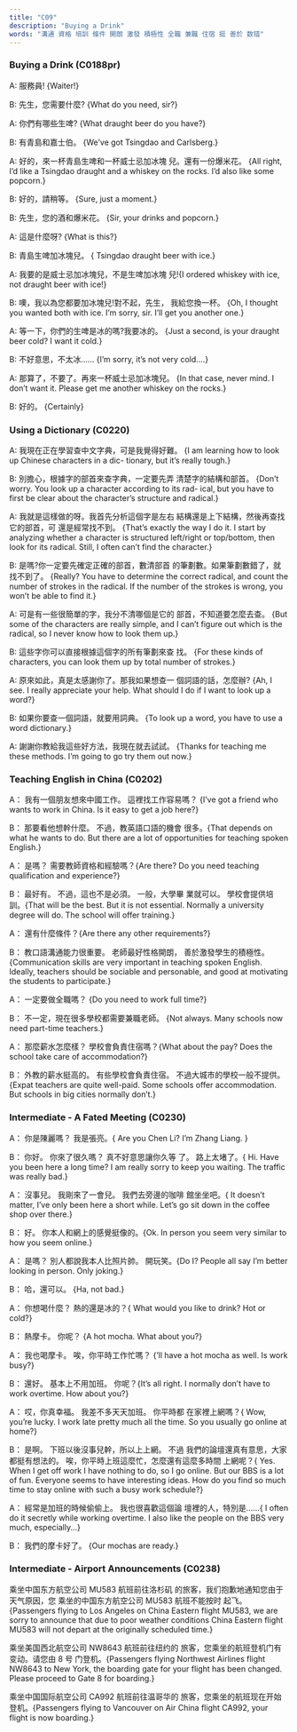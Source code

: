 ```yaml
---
title: "C09"
description: "Buying a Drink"
words: "溝通 資格 培訓 條件 開朗 激發 積極性 全職 兼職 住宿 挺 善於 数错"
---
```


### Buying a Drink (C0188pr)

A: 服務員! {Waiter!}

B: 先生，您需要什麼? {What do you need, sir?}

A: 你們有哪些生啤? {What draught beer do you have?}

B: 有青島和嘉士伯。 {We’ve got Tsingdao and Carlsberg.}

A: 好的，來一杯青島生啤和一杯威士忌加冰塊 兒。還有一份爆米花。 {All right, I’d like a Tsingdao draught and a whiskey on the rocks. I’d also like some popcorn.}

B: 好的，請稍等。 {Sure, just a moment.}

B: 先生，您的酒和爆米花。 {Sir, your drinks and popcorn.}

A: 這是什麼呀? {What is this?}

B: 青島生啤加冰塊兒。 { Tsingdao draught beer with ice.}

A: 我要的是威士忌加冰塊兒，不是生啤加冰塊 兒!{I ordered whiskey with ice, not draught beer with ice!}

B: 噢，我以為您都要加冰塊兒!對不起，先生， 我給您換一杯。 {Oh, I thought you wanted both with ice. I’m sorry, sir. I’ll get you another one.}

A: 等一下，你們的生啤是冰的嗎?我要冰的。 {Just a second, is your draught beer cold? I want it cold.}

B: 不好意思，不太冰...... {I’m sorry, it’s not very cold....}

A: 那算了，不要了。再來一杯威士忌加冰塊兒。 {In that case, never mind. I don’t want it. Please get me another whiskey on the rocks.}

B: 好的。 {Certainly}

### Using a Dictionary (C0220)

A: 我現在正在學習查中文字典，可是我覺得好難。 {I am learning how to look up Chinese characters in a dic- tionary, but it’s really tough.}

B: 別擔心，根據字的部首來查字典，一定要先弄 清楚字的結構和部首。 {Don’t worry. You look up a character according to its rad- ical, but you have to first be clear about the character’s structure and radical.}

A: 我就是這樣做的呀。我首先分析這個字是左右 結構還是上下結構，然後再查找它的部首，可 還是經常找不到。 {That’s exactly the way I do it. I start by analyzing whether a character is structured left/right or top/bottom, then look for its radical. Still, I often can’t find the character.}

B: 是嗎?你一定要先確定正確的部首，數清部首 的筆劃數。如果筆劃數錯了，就找不到了。 {Really? You have to determine the correct radical, and count the number of strokes in the radical. If the number of the strokes is wrong, you won’t be able to find it.}

A: 可是有一些很簡單的字，我分不清哪個是它的 部首，不知道要怎麼去查。 {But some of the characters are really simple, and I can’t figure out which is the radical, so I never know how to look them up.}

B: 這些字你可以直接根據這個字的所有筆劃來查 找。 {For these kinds of characters, you can look them up by total number of strokes.}

A: 原來如此，真是太感謝你了。那我如果想查一 個詞語的話，怎麼辦? {Ah, I see. I really appreciate your help. What should I do if I want to look up a word?}

B: 如果你要查一個詞語，就要用詞典。 {To look up a word, you have to use a word dictionary.}

A: 謝謝你教給我這些好方法，我現在就去試試。 {Thanks for teaching me these methods. I’m going to go try them out now.}

### Teaching English in China (C0202)

A： 我有一個朋友想來中國工作。 這裡找工作容易嗎？ {I’ve got a friend who wants to work in China. Is it easy to get a job here?}

B： 那要看他想幹什麼。 不過，教英語口語的機會 很多。{That depends on what he wants to do. But there are a lot of opportunities for teaching spoken English.}

A： 是嗎？ 需要教師資格和經驗嗎？{Are there? Do you need teaching qualification and experience?}

B： 最好有。 不過，這也不是必須。 一般，大學畢 業就可以。 學校會提供培訓。{That will be the best. But it is not essential. Normally a university degree will do. The school will offer training.}

A： 還有什麼條件？{Are there any other requirements?}

B： 教口語溝通能力很重要。 老師最好性格開朗， 善於激發學生的積極性。{Communication skills are very important in teaching spoken English. Ideally, teachers should be sociable and personable, and good at motivating the students to participate.}

A： 一定要做全職嗎？ {Do you need to work full time?}

B： 不一定，現在很多學校都需要兼職老師。 {Not always. Many schools now need part-time teachers.}

A： 那麼薪水怎麼樣？ 學校會負責住宿嗎？{What about the pay? Does the school take care of accommodation?}

B： 外教的薪水挺高的。 有些學校會負責住宿。 不過大城市的學校一般不提供。{Expat teachers are quite well-paid. Some schools offer accommodation. But schools in big cities normally don’t.}

### Intermediate - A Fated Meeting (C0230)

A： 你是陳麗嗎？ 我是張亮。{ Are you Chen Li? I’m Zhang Liang. }

B： 你好。 你來了很久嗎？ 真不好意思讓你久等 了。 路上太堵了。{ Hi. Have you been here a long time? I am really sorry to keep you waiting. The traffic was really bad.}

A： 沒事兒。 我剛來了一會兒。 我們去旁邊的咖啡 館坐坐吧。{ It doesn’t matter, I’ve only been here a short while. Let’s go sit down in the coffee shop over there.}

B： 好。 你本人和網上的感覺挺像的。{Ok. In person you seem very similar to how you seem online.}

A： 是嗎？ 別人都說我本人比照片帥。 開玩笑。{Do I? People all say I’m better looking in person. Only joking.}

B： 哈，還可以。 {Ha, not bad.}

A： 你想喝什麼？ 熱的還是冰的？{ What would you like to drink? Hot or cold?}

B： 熱摩卡。 你呢？ {A hot mocha. What about you?}

A： 我也喝摩卡。 唉，你平時工作忙嗎？ {’ll have a hot mocha as well. Is work busy?}

B： 還好。 基本上不用加班。 你呢？{It’s all right. I normally don’t have to work overtime. How about you?}

A： 哎，你真幸福。 我差不多天天加班。 你平時都 在家裡上網嗎？{ Wow, you’re lucky. I work late pretty much all the time. So you usually go online at home?}

B： 是啊。 下班以後沒事兒幹，所以上上網。 不過 我們的論壇還真有意思，大家都挺有想法的。 唉，你平時上班這麼忙，怎麼還有這麼多時間 上網呢？{ Yes. When I get off work I have nothing to do, so I go online. But our BBS is a lot of fun. Everyone seems to have interesting ideas. How do you find so much time to stay online with such a busy work schedule?}

A： 經常是加班的時候偷偷上。 我也很喜歡這個論 壇裡的人，特別是......{ I often do it secretly while working overtime. I also like the people on the BBS very much, especially...}

B： 我們的摩卡好了。 {Our mochas are ready.}

### Intermediate - Airport Announcements (C0238)

乘坐中国东方航空公司 MU583 航班前往洛杉矶 的旅客，我们抱歉地通知您由于天气原因，您 乘坐的中国东方航空公司 MU583 航班不能按时 起飞。{Passengers flying to Los Angeles on China Eastern flight MU583, we are sorry to announce that due to poor weather conditions China Eastern flight MU583 will not depart at the originally scheduled time.}

乘坐美国西北航空公司 NW8643 航班前往纽约的 旅客，您乘坐的航班登机门有变动。请您由 8 号 门登机。{Passengers flying Northwest Airlines flight NW8643 to New York, the boarding gate for your flight has been changed. Please proceed to Gate 8 for boarding.}

乘坐中国国际航空公司 CA992 航班前往温哥华的 旅客，您乘坐的航班现在开始登机。{Passengers flying to Vancouver on Air China flight CA992, your flight is now boarding.}
